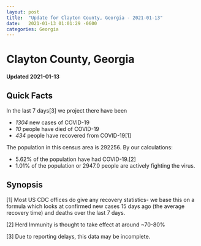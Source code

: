```yaml
---
layout: post
title:  "Update for Clayton County, Georgia - 2021-01-13"
date:   2021-01-13 01:01:29 -0600
categories: Georgia
---
```


# Clayton County, Georgia
#### Updated 2021-01-13

## Quick Facts

In the last 7 days[3] we project there have been
- *1304* new cases of COVID-19
- *10* people have died of COVID-19
- *434* people have recovered from COVID-19[1]

The population in this census area is 292256. By our calculations:
- 5.62% of the population have had COVID-19.[2]
- 1.01% of the population or 2947.0 people are actively fighting the virus.

## Synopsis




[1] Most US CDC offices do give any recovery statistics- we base this on a formula which looks at confirmed new cases
15 days ago (the average recovery time) and deaths over the last 7 days.

[2] Herd Immunity is thought to take effect at around ~70-80%

[3] Due to reporting delays, this data may be incomplete.
 
    